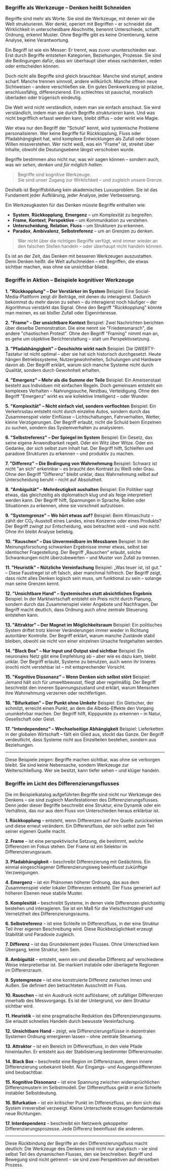 ### Begriffe als Werkzeuge – Denken heißt Schneiden

Begriffe sind mehr als Worte. Sie sind die Werkzeuge, mit denen wir die Welt strukturieren. Wer denkt, operiert mit Begriffen – er schneidet die Wirklichkeit in unterscheidbare Abschnitte, benennt Unterschiede, schafft Ordnung, erkennt Muster. Ohne Begriffe gibt es keine Orientierung, keine Analyse, keine Verantwortung.

Ein Begriff ist wie ein Messer: Er trennt, was zuvor ununterschieden war. Erst durch Begriffe entstehen Kategorien, Beziehungen, Prozesse. Sie sind die Bedingungen dafür, dass wir überhaupt über etwas nachdenken, reden oder entscheiden können.

Doch nicht alle Begriffe sind gleich brauchbar. Manche sind stumpf, andere scharf. Manche trennen sinnvoll, andere willkürlich. Manche öffnen neue Sichtweisen – andere verschließen sie. Ein gutes Denkwerkzeug ist präzise, anschlussfähig, differenzierend. Ein schlechtes ist pauschal, moralisch überladen oder trügerisch eindeutig.

Die Welt wird nicht verständlich, indem man sie einfach anschaut. Sie wird verständlich, indem man sie durch Begriffe *strukturieren* kann. Und was nicht begrifflich erfasst werden kann, bleibt diffus – oder wirkt wie Magie.

Wer etwa nur den Begriff der "Schuld" kennt, wird systemische Probleme personalisieren. Wer keine Begriffe für Rückkopplung, Fluss oder Pfadabhängigkeit hat, wird komplexe Entwicklungen als Zufall oder bösen Willen missverstehen. Wer nicht weiß, was ein "Frame" ist, streitet über Inhalte, obwohl die Deutungsebene längst verschoben wurde.

Begriffe bestimmen also nicht nur, was wir sagen können – sondern auch, was wir *sehen*, *denken* und *für möglich halten*.

> Begriffe sind kognitive Werkzeuge.  
> Sie sind unser Zugang zur Wirklichkeit – und zugleich unsere Grenze.

Deshalb ist Begriffsbildung kein akademisches Luxusproblem. Sie ist das Fundament jeder Aufklärung, jeder Analyse, jeder Verbesserung.

Ein Werkzeugkasten für das Denken müsste Begriffe enthalten wie:
- **System**, **Rückkopplung**, **Emergenz** – um Komplexität zu begreifen.
- **Frame**, **Kontext**, **Perspektive** – um Kommunikation zu verstehen.
- **Unterscheidung**, **Relation**, **Fluss** – um Strukturen zu erkennen.
- **Paradox**, **Ambivalenz**, **Selbstreferenz** – um an Grenzen zu denken.

> Wer nicht über die richtigen Begriffe verfügt, wird immer wieder an den falschen Stellen handeln – oder überhaupt nicht handeln können.

Es ist an der Zeit, das Denken mit besseren Werkzeugen auszustatten. Denn Denken heißt: die Welt aufschneiden – mit Begriffen, die etwas sichtbar machen, was ohne sie unsichtbar bliebe.


### Begriffe in Aktion – Beispiele kognitiver Werkzeuge

**1. "Rückkopplung" – Der Verstärker im System**
Beispiel: Eine Social-Media-Plattform zeigt dir Beiträge, mit denen du interagierst. Dadurch bekommst du mehr davon zu sehen – du interagierst noch häufiger – der Algorithmus verstärkt das Signal. Ohne den Begriff "Rückkopplung" könnte man meinen, es sei bloßer Zufall oder Eigeninteresse.

**2. "Frame" – Der unsichtbare Kontext**
Beispiel: Zwei Nachrichten berichten über dieselbe Demonstration. Die eine nennt sie "Friedensmarsch", die andere "chaotischen Protest". Ohne den Begriff "Framing" nimmt man an, es gehe um objektive Berichterstattung – statt um Perspektivsetzung.

**3. "Pfadabhängigkeit" – Geschichte wirkt nach**
Beispiel: Die QWERTY-Tastatur ist nicht optimal – aber sie hat sich historisch durchgesetzt. Heute hängen Betriebssysteme, Nutzergewohnheiten, Schulungen und Hardware davon ab. Der Begriff erklärt, warum sich manche Systeme nicht durch Qualität, sondern durch Gewohnheit erhalten.

**4. "Emergenz" – Mehr als die Summe der Teile**
Beispiel: Ein Ameisenstaat besteht aus Individuen mit einfachen Regeln. Doch gemeinsam entsteht ein komplexes Verhalten – Nahrungssuche, Nestbau, Verteidigung. Ohne den Begriff "Emergenz" wirkt es wie kollektive Intelligenz – oder Wunder.

**5. "Komplexität" – Nicht einfach viel, sondern verflochten**
Beispiel: Ein Verkehrsstau entsteht nicht durch einzelne Autos, sondern durch das Zusammenspiel vieler Einflüsse – Lichtschaltungen, Fahrverhalten, Wetter, kleine Verzögerungen. Der Begriff erlaubt, nicht die Schuld beim Einzelnen zu suchen, sondern das Systemverhalten zu analysieren.

**6. "Selbstreferenz" – Der Spiegel im System**
Beispiel: Ein Gesetz, das seine eigene Anwendbarkeit regelt. Oder ein Witz über Witze. Oder ein Gedanke, der sich selbst zum Inhalt hat. Der Begriff hilft, Schleifen und paradoxe Strukturen zu erkennen – und produktiv zu machen.

**7. "Differenz" – Die Bedingung von Wahrnehmung**
Beispiel: Schwarz ist nicht "an sich" erkennbar – es braucht den Kontrast zu Weiß oder Grau. Ohne den Begriff "Differenz" bleibt unklar, dass Wahrnehmung selbst auf Unterscheidung beruht – nicht auf Absolutheit.

**8. "Ambiguität" – Mehrdeutigkeit aushalten**
Beispiel: Ein Politiker sagt etwas, das gleichzeitig als diplomatisch klug und als feige interpretiert werden kann. Der Begriff hilft, Spannungen in Sprache, Rollen oder Situationen zu erkennen, ohne sie vorschnell aufzulösen.

**9. "Systemgrenze" – Wo hört etwas auf?**
Beispiel: Beim Klimaschutz – zählt der CO₂-Ausstoß eines Landes, eines Konzerns oder eines Produkts? Der Begriff zwingt zur Entscheidung, *was* betrachtet wird – und *was nicht*. Ohne ihn bleibt Analyse beliebig.

**10. "Rauschen" – Das Unvermeidbare im Messbaren**
Beispiel: In der Meinungsforschung schwanken Ergebnisse immer etwas, selbst bei identischer Fragestellung. Der Begriff „Rauschen“ erlaubt, solche Schwankungen nicht überzubewerten – und Muster von Zufall zu trennen.

**11. "Heuristik" – Nützliche Vereinfachung**
Beispiel: „Was teuer ist, ist gut.“ – Diese Faustregel ist oft falsch, aber manchmal hilfreich. Der Begriff zeigt, dass nicht alles Denken logisch sein muss, um funktional zu sein – solange man seine Grenzen kennt.

**12. "Unsichtbare Hand" – Systemisches statt absichtliches Ergebnis**
Beispiel: In der Marktwirtschaft entsteht ein Preis nicht durch Planung, sondern durch das Zusammenspiel vieler Angebote und Nachfragen. Der Begriff macht deutlich, dass Ordnung auch *ohne* zentrale Steuerung entstehen kann.

**13. "Attraktor" – Der Magnet im Möglichkeitsraum**
Beispiel: Ein politisches System driftet trotz kleiner Veränderungen immer wieder in Richtung autoritärer Kontrolle. Der Begriff erklärt, warum manche Zustände stabil bleiben, obwohl sie nicht von einer einzelnen Ursache festgehalten werden.

**14. "Black Box" – Nur Input und Output sind sichtbar**
Beispiel: Ein neuronales Netz gibt eine Empfehlung ab – aber wie es dazu kam, bleibt unklar. Der Begriff erlaubt, Systeme zu benutzen, auch wenn ihr Inneres (noch) nicht verstehbar ist – mit entsprechender Vorsicht.

**15. "Kognitive Dissonanz" – Wenn Denken sich selbst stört**
Beispiel: Jemand hält sich für umweltbewusst, fliegt aber regelmäßig. Der Begriff beschreibt den inneren Spannungszustand und erklärt, warum Menschen ihre Wahrnehmung verzerren oder rechtfertigen.

**16. "Bifurkation" – Der Punkt ohne Umkehr**
Beispiel: Ein Gletscher, der schmilzt, erreicht einen Punkt, an dem die Albedo-Effekte den Vorgang unumkehrbar machen. Der Begriff hilft, Kipppunkte zu erkennen – in Natur, Gesellschaft oder Geist.

**17. "Interdependenz" – Wechselseitige Abhängigkeit**
Beispiel: Lieferketten in der globalen Wirtschaft – fällt ein Glied aus, stockt das Ganze. Der Begriff verdeutlicht, dass Systeme nicht aus Einzelteilen bestehen, sondern aus Beziehungen.

---

Diese Beispiele zeigen: Begriffe machen sichtbar, was ohne sie verborgen bleibt. Sie sind keine Nebensache, sondern Werkzeuge zur Welterschließung. Wer sie besitzt, kann tiefer sehen – und klüger handeln.


### Begriffe im Licht des Differenzierungsflusses

Die im Beispielkatalog aufgeführten Begriffe sind nicht nur Werkzeuge des Denkens – sie sind zugleich Manifestationen des Differenzierungsflusses. Denn jeder dieser Begriffe beschreibt eine Struktur, eine Dynamik oder ein Verhältnis, das nur aus dem Fluss von Unterschieden heraus erklärbar ist.

**1. Rückkopplung** – entsteht, wenn Differenzen auf ihre Quelle zurückwirken und diese erneut verändern. Ein Differenzfluss, der sich selbst zum Teil seiner eigenen Quelle macht.

**2. Frame** – ist eine perspektivische Setzung, die bestimmt, *welche* Differenzen im Fokus stehen. Der Frame ist ein Selektor im Differenzierungsraum.

**3. Pfadabhängigkeit** – beschreibt Differenzierung mit Gedächtnis. Ein einmal eingeschlagener Differenzierungsweg beeinflusst zukünftige Verzweigungen.

**4. Emergenz** – ist ein Phänomen höherer Ordnung, das aus dem Zusammenspiel vieler lokaler Differenzen entsteht. Der Fluss generiert auf höheren Ebenen neue stabile Muster.

**5. Komplexität** – beschreibt Systeme, in denen viele Differenzen gleichzeitig bestehen und interagieren. Sie ist ein Maß für die Vielschichtigkeit und Vernetztheit des Differenzierungsraums.

**6. Selbstreferenz** – ist eine Schleife im Differenzfluss, in der eine Struktur Teil ihrer eigenen Beschreibung wird. Diese Rückbezüglichkeit erzeugt Stabilität und Paradoxie zugleich.

**7. Differenz** – ist das Grundelement jedes Flusses. Ohne Unterschied kein Übergang, keine Struktur, kein Sein.

**8. Ambiguität** – entsteht, wenn ein und dieselbe Differenz auf verschiedene Weise interpretierbar ist. Sie markiert instabile oder überlagerte Regionen im Differenzraum.

**9. Systemgrenze** – ist eine konstruierte Differenz zwischen Innen und Außen. Sie definiert den betrachteten Ausschnitt im Fluss.

**10. Rauschen** – ist ein Ausdruck nicht auflösbarer, oft zufälliger Differenzen innerhalb des Messvorgangs. Es ist der Untergrund, vor dem Struktur sichtbar wird.

**11. Heuristik** – ist eine pragmatische Reduktion des Differenzierungsraums. Sie erlaubt schnelles Handeln durch bewusste Vereinfachung.

**12. Unsichtbare Hand** – zeigt, wie Differenzierungsflüsse in dezentralen Systemen Ordnung emergieren lassen – ohne zentrale Steuerung.

**13. Attraktor** – ist ein Bereich im Differenzfluss, in den viele Pfade hineinlaufen. Er entsteht aus der Stabilisierung bestimmter Differenzmuster.

**14. Black Box** – beschreibt eine Region im Differenzraum, deren innere Differenzierung unbekannt bleibt. Nur Eingangs- und Ausgangsdifferenzen sind beobachtbar.

**15. Kognitive Dissonanz** – ist eine Spannung zwischen widersprüchlichen Differenzmustern im Selbstmodell. Der Differenzfluss gerät in eine Schleife instabiler Selbstdeutung.

**16. Bifurkation** – ist ein kritischer Punkt im Differenzfluss, an dem sich das System irreversibel verzweigt. Kleine Unterschiede erzeugen fundamentale neue Richtungen.

**17. Interdependenz** – beschreibt ein Netzwerk gekoppelter Differenzierungsprozesse. Jede Differenz beeinflusst die anderen.

---

Diese Rückbindung der Begriffe an den Differenzierungsfluss macht deutlich: Die Werkzeuge des Denkens sind nicht nur analytisch – sie sind selbst Teil des dynamischen Flusses, den sie beschreiben. Begriff und Bewegung sind nicht getrennt – sie sind zwei Perspektiven auf denselben Prozess.

